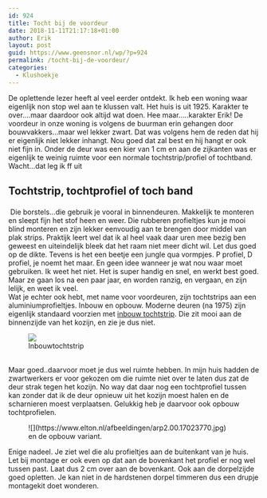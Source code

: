 ```yaml
---
id: 924
title: Tocht bij de voordeur
date: 2018-11-11T21:17:18+01:00
author: Erik
layout: post
guid: https://www.geensnor.nl/wp/?p=924
permalink: /tocht-bij-de-voordeur/
categories:
  - Klushoekje
---
```

 De oplettende lezer heeft al veel eerder ontdekt. Ik heb een woning waar eigenlijk non stop wel aan te klussen valt. Het huis is uit 1925. Karakter te over&#8230;.maar daardoor ook altijd wat doen. Hee maar&#8230;..karakter Erik! De voordeur in onze woning is volgens de buurman erin gehangen door bouwvakkers&#8230;maar wel lekker zwart. Dat was volgens hem de reden dat hij er eigenlijk niet lekker inhangt. Nou goed dat zal best en hij hangt er ook niet fijn in. Onder de deur was een kier van 1 cm en aan de zijkanten was er eigenlijk te weinig ruimte voor een normale tochtstrip/profiel of tochtband. Wacht&#8230;dat leg ik ff uit  


## Tochtstrip, tochtprofiel of toch band<figure class="wp-block-image">

<img src="https://www.geensnor.nl/wp/wp-content/uploads/2018/11/tochtstrip_4_diverse_soorten_www_karwei_nl.jpg" alt="" class="wp-image-928" srcset="https://www.geensnor.nl/wp/wp-content/uploads/2018/11/tochtstrip_4_diverse_soorten_www_karwei_nl.jpg 502w, https://www.geensnor.nl/wp/wp-content/uploads/2018/11/tochtstrip_4_diverse_soorten_www_karwei_nl-300x274.jpg 300w" sizes="(max-width: 502px) 100vw, 502px" /> </figure> Die borstels&#8230;die gebruik je vooral in binnendeuren. Makkelijk te monteren en sleept fijn het stof heen en weer. Die rubberen profieltjes kun je mooi blind monteren en zijn lekker eenvoudig aan te brengen door middel van plak strips. Praktijk leert wel dat ik al heel vaak daar uren mee bezig ben geweest en uiteindelijk bleek dat het raam niet meer dicht wil. Let dus goed op de dikte. Tevens is het een beetje een jungle qua vormpjes. P profiel, D profiel, je noemt het maar. En geen idee wanneer je wat nou waar moet gebruiken. Ik weet het niet. Het is super handig en snel, en werkt best goed. Maar ze gaan los na een paar jaar, en worden ranzig, en vergaan, en zijn lelijk, en weet ik veel.  
Wat je echter ook hebt, met name voor voordeuren, zijn tochtstrips aan een aluminiumprofieltjes. Inbouw en opbouw. Moderne deuren (na 1975) zijn eigenlijk standaard voorzien met [inbouw tochtstrip](https://www.elton.nl/professional/inbouw-tochtprofielen/inbouwprofiel-aib-3n-25). Die zit mooi aan de binnenzijde van het kozijn, en zie je dus niet. <figure class="wp-block-image">![](https://www.elton.nl/afbeeldingen/aib-3n-25.00.17023770.jpg) <figcaption>Inbouwtochtstrip</figcaption> </figure>  
Maar goed..daarvoor moet je dus wel ruimte hebben. In mijn huis hadden de zwartwerkers er voor gekozen om die ruimte niet over te laten dus zat de deur strak tegen het kozijn. No way dat daar nog een tochtprofiel tussen kan zonder dat ik de deur opnieuw uit het kozijn moest halen en de scharnieren moest verplaatsen. Gelukkig heb je daarvoor ook opbouw tochtprofielen.  
<figure class="wp-block-image">![](https://www.elton.nl/afbeeldingen/arp2.00.17023770.jpg) <figcaption>en de opbouw variant.</figcaption> </figure> Enige nadeel. Je ziet wel die alu profieltjes aan de buitenkant van je huis. Let bij montage er ook even op dat aan de bovenkant het profiel er nog wel tussen past. Laat dus 2 cm over aan de bovenkant. Ook aan de dorpelzijde goed opletten. Je kan niet in de hardstenen dorpel timmeren dus een drupje montagekit doet wonderen.